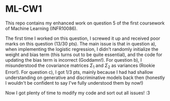 # ML-CW1

This repo contains my enhanced work on question 5 of the first coursework of Machine Learning (INFR10086).

The first time I worked on this question, I screwed it up and received poor marks on this question (13/30 pts). The main issue is that in question a), when implementing the logistic regression, I didn't randomly initialize the weight and bias term (this turns out to be quite essential), and the code for updating the bias term is incorrect (Goddamn!).
For question b), I misunderstood the covariance matrices $\Sigma_1$ and $\Sigma_2$ as variances (Rookie Error!). For question c), I got 1/3 pts, mainly because I had had shallow understanding on generative and discriminative models back then (honestly I wouldn't be confident to say I've fully understood them by now!) 

Now I got plenty of time to modify my code and sort out all issues! :3


